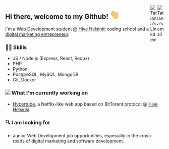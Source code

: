 <a href="mailto:tkuumola@gmail.com" target="_blank" rel="nofollow"><img align="right" alt="Tatiana's email" width="22px" src="https://cdn.jsdelivr.net/npm/simple-icons@3.12.4/icons/gmail.svg" /></a><a href="https://www.linkedin.com/in/tatianakuumola/" target="_blank" rel="nofollow"><img align="right" alt="Tatiana's Linkdein" width="22px" src="https://cdn.jsdelivr.net/npm/simple-icons@v3/icons/linkedin.svg" /></a>

## Hi there, welcome to my Github! <img src="https://github.com/ABSphreak/ABSphreak/blob/master/gifs/Hi.gif" width="30px">

I'm a Web Development student @ [Hive Helsinki](https://hive.fi) coding school and a [digital marketing entrepreneur](https://moonbitsconsulting.com/). 

### 👩‍💻 Skills 
- JS / Node.js (Express, React, Redux)
- PHP 
- Python
- PostgreSQL, MySQL, MongoDB
- Git, Docker

### <img src="https://media.giphy.com/media/WUlplcMpOCEmTGBtBW/giphy.gif" width="30"> What I'm currently working on
- [Hypertube](https://github.com/DianaMukaliyeva/hypertube), a Netflix-like web app based on BitTorent protocol @  [Hive Helsinki](https://hive.fi) 

### 🔍 I am looking for  
- Junior Web Development job opportunities, especially in the cross-roads of digital marketing and software development.

